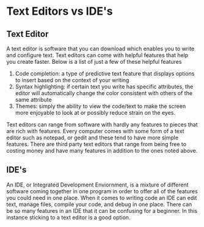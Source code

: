 # Text Editors vs IDE's

## Text Editor
  A text editor is software that you can download which enables you to write and configure text. 
  Text editors can come with helpful features that help you create faster. Below is a list of just a few of these helpful features
  1. Code completion: a type of predictive text feature that displays options to insert based on the context of your writing
  2. Syntax highlighting: if certain text you write has specific attributes, the editor will automatically change the color consistent with others of the same attribute
  3. Themes: simply the ability to view the code/text to make the screen more enjoyable to look at or possibly reduce strain on the eyes. 
  
  Text editors can range from software with hardly any features to pieces that are rich with features. Every computer comes with some form of a text editor such as
  notepad, or gedit and these tend to have more simple features. There are third party text editors that range from being free to costing money and have many features in addition to the ones noted above.
 
 ## IDE's
  An IDE, or Integrated Development Enviornment, is a mixture of different software coming together in one program in order to offer all of the features you could
  need in one place. When it comes to writing code an IDE can edit text, manage files, compile your code, and debug in one place. There can be so many features in an
  IDE that it can be confusing for a beginner. In this instance sticking to a text editor is a good option. 
